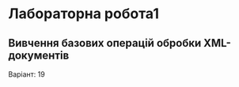 # Лабораторна робота1
## Вивчення базових операцій обробки XML-документів
Варіант: 19
![]()
![]()
![]()